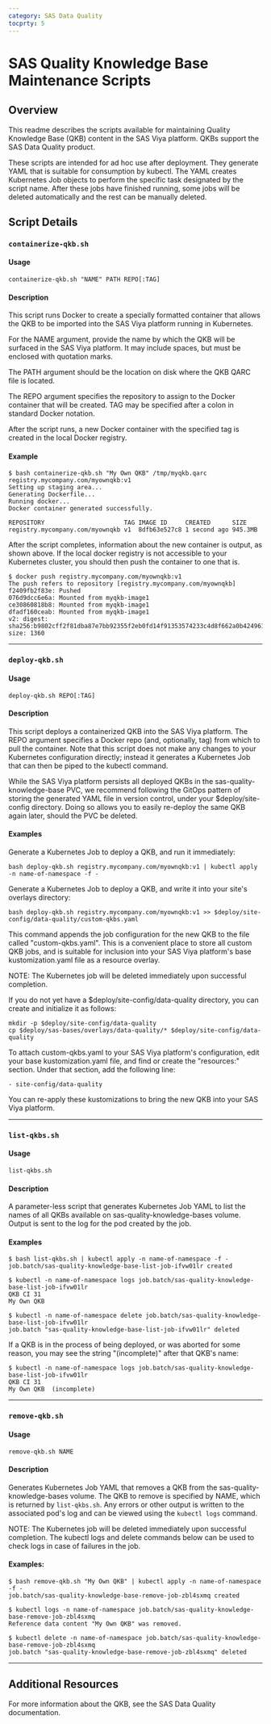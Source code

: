 ```yaml
---
category: SAS Data Quality
tocprty: 5
---
```


# SAS Quality Knowledge Base Maintenance Scripts

## Overview

This readme describes the scripts available for maintaining Quality Knowledge Base (QKB) content in the SAS Viya platform.  QKBs support the SAS Data Quality product.

These scripts are intended for ad hoc use after deployment. They generate YAML that is suitable for consumption by kubectl. The YAML creates Kubernetes Job objects to perform the specific task designated by the script name.  After these jobs have finished running, some jobs will be deleted automatically and the rest can be manually deleted.

## Script Details

### `containerize-qkb.sh`

#### Usage

    containerize-qkb.sh "NAME" PATH REPO[:TAG]

#### Description

This script runs Docker to create a specially formatted container that allows the QKB to be imported into the SAS Viya platform running in Kubernetes.

For the NAME argument, provide the name by which the QKB will be surfaced in the SAS Viya platform.  It may include spaces, but must be enclosed with quotation marks.

The PATH argument should be the location on disk where the QKB QARC file is located.

The REPO argument specifies the repository to assign to the Docker container that will be created.  TAG may be specified after a colon in standard Docker notation.

After the script runs, a new Docker container with the specified tag is created in the local Docker registry.

#### Example

    $ bash containerize-qkb.sh "My Own QKB" /tmp/myqkb.qarc registry.mycompany.com/myownqkb:v1
    Setting up staging area...
    Generating Dockerfile...
    Running docker...
    Docker container generated successfully.

    REPOSITORY                      TAG IMAGE ID     CREATED      SIZE
    registry.mycompany.com/myownqkb v1  8dfb63e527c8 1 second ago 945.3MB

After the script completes, information about the new container is output, as shown above.  If the local docker registry is not accessible to your Kubernetes cluster, you should then push the container to one that is.

    $ docker push registry.mycompany.com/myownqkb:v1
    The push refers to repository [registry.mycompany.com/myownqkb]
    f2409fb2f83e: Pushed
    076d9dcc6e6a: Mounted from myqkb-image1
    ce30860818b8: Mounted from myqkb-image1
    dfadf160ceab: Mounted from myqkb-image1
    v2: digest: sha256:b9802cff2f81dba87e7bb92355f2eb0fd14f91353574233c4d8f662a0b424961 size: 1360

---

### `deploy-qkb.sh`

#### Usage

    deploy-qkb.sh REPO[:TAG]

#### Description

This script deploys a containerized QKB into the SAS Viya platform.  The REPO argument specifies a Docker repo (and, optionally, tag) from which to pull the container.  Note that this script does not make any changes to your Kubernetes configuration directly; instead it generates a Kubernetes Job that can then be piped to the kubectl command.

While the SAS Viya platform persists all deployed QKBs in the sas-quality-knowledge-base PVC, we recommend following the GitOps pattern of storing the generated YAML file in version control, under your $deploy/site-config directory.   Doing so allows you to easily re-deploy the same QKB again later, should the PVC be deleted.

#### Examples

Generate a Kubernetes Job to deploy a QKB, and run it immediately:

    bash deploy-qkb.sh registry.mycompany.com/myownqkb:v1 | kubectl apply -n name-of-namespace -f -

Generate a Kubernetes Job to deploy a QKB, and write it into your site's overlays directory:

    bash deploy-qkb.sh registry.mycompany.com/myownqkb:v1 >> $deploy/site-config/data-quality/custom-qkbs.yaml

This command appends the job configuration for the new QKB to the file called "custom-qkbs.yaml".  This is a convenient place to store all custom QKB jobs, and is suitable for inclusion into your SAS Viya platform's base kustomization.yaml file as a resource overlay.

NOTE: The Kubernetes job will be deleted immediately upon successful completion.

If you do not yet have a $deploy/site-config/data-quality directory, you can create and initialize it as follows:

    mkdir -p $deploy/site-config/data-quality
    cp $deploy/sas-bases/overlays/data-quality/* $deploy/site-config/data-quality

To attach custom-qkbs.yaml to your SAS Viya platform's configuration, edit your base kustomization.yaml file, and find or create the "resources:" section.  Under that section, add the following line:

    - site-config/data-quality

You can re-apply these kustomizations to bring the new QKB into your SAS Viya platform.

---

### `list-qkbs.sh`

#### Usage

    list-qkbs.sh

#### Description

A parameter-less script that generates Kubernetes Job YAML to list the names of all QKBs available on sas-quality-knowledge-bases volume.  Output is sent to the log for the pod created by the job.

#### Examples

    $ bash list-qkbs.sh | kubectl apply -n name-of-namespace -f -
    job.batch/sas-quality-knowledge-base-list-job-ifvw01lr created

    $ kubectl -n name-of-namespace logs job.batch/sas-quality-knowledge-base-list-job-ifvw01lr
    QKB CI 31
    My Own QKB

    $ kubectl -n name-of-namespace delete job.batch/sas-quality-knowledge-base-list-job-ifvw01lr
    job.batch "sas-quality-knowledge-base-list-job-ifvw01lr" deleted

If a QKB is in the process of being deployed, or was aborted for some reason, you may see the string "(incomplete)" after that QKB's name:

    $ kubectl -n name-of-namespace logs job.batch/sas-quality-knowledge-base-list-job-ifvw01lr
    QKB CI 31
    My Own QKB  (incomplete)

---

### `remove-qkb.sh`

#### Usage

    remove-qkb.sh NAME

#### Description

Generates Kubernetes Job YAML that removes a QKB from the sas-quality-knowledge-bases volume.  The QKB to remove is specified by NAME, which is returned by `list-qkbs.sh`.  Any errors or other output is written to the associated pod's log and can be viewed using the `kubectl logs` command.

NOTE: The Kubernetes job will be deleted immediately upon successful completion. The kubectl logs and delete commands below can be used to check logs in case of failures in the job.

#### Examples:

    $ bash remove-qkb.sh "My Own QKB" | kubectl apply -n name-of-namespace -f -
    job.batch/sas-quality-knowledge-base-remove-job-zbl4sxmq created

    $ kubectl logs -n name-of-namespace job.batch/sas-quality-knowledge-base-remove-job-zbl4sxmq
    Reference data content "My Own QKB" was removed.

    $ kubectl delete -n name-of-namespace job.batch/sas-quality-knowledge-base-remove-job-zbl4sxmq
    job.batch "sas-quality-knowledge-base-remove-job-zbl4sxmq" deleted

---

## Additional Resources

For more information about the QKB, see the SAS Data Quality documentation.

